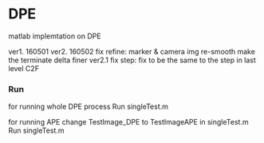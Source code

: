 # DPE

matlab implemtation on DPE

ver1. 160501
ver2. 160502
  fix refine: marker & camera img re-smooth
              make the terminate delta finer
ver2.1
  fix step: fix to be the same to the step in last level C2F
  
### Run

for running whole DPE process
Run singleTest.m

for running APE
change TestImage_DPE to TestImageAPE in singleTest.m
Run singleTest.m